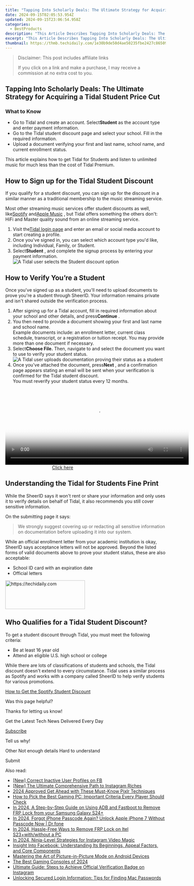 ```yaml
---
title: "Tapping Into Scholarly Deals: The Ultimate Strategy for Acquiring a Tidal Student Price Cut"
date: 2024-09-15T02:05:53.954Z
updated: 2024-09-15T23:06:54.958Z
categories:
  - BestProducts
description: "This Article Describes Tapping Into Scholarly Deals: The Ultimate Strategy for Acquiring a Tidal Student Price Cut"
excerpt: "This Article Describes Tapping Into Scholarly Deals: The Ultimate Strategy for Acquiring a Tidal Student Price Cut"
thumbnail: https://thmb.techidaily.com/1e30b9de50d4ae50235fbe2427c86509d2c0711d92ede6d59da5c3ba818ec4d8.jpg
---
```


>  Disclaimer: This post includes affiliate links
>
>  If you click on a link and make a purchase, I may receive a commission at no extra cost to you.
>

## Tapping Into Scholarly Deals: The Ultimate Strategy for Acquiring a Tidal Student Price Cut
### What to Know

* Go to Tidal and create an account. Select**Student** as the account type and enter payment information.
* Go to the Tidal student discount page and select your school. Fill in the required information.
* Upload a document verifying your first and last name, school name, and current enrollment status.

 This article explains how to get Tidal for Students and listen to unlimited music for much less than the cost of Tidal Premium.  

## How to Sign up for the Tidal Student Discount

 If you qualify for a student discount, you can sign up for the discount in a similar manner as a traditional membership to the music streaming service.

 Most other streaming music services offer student discounts as well, like[Spotify](https://www.lifewire.com/what-is-spotify-4685829) and[Apple Music](https://www.lifewire.com/everything-to-know-apple-music-1999485) , but Tidal offers something the others don't: HiFi and Master quality sound from an online streaming service.

1. Visit the[Tidal login page](https://listen.tidal.com/login) and enter an email or social media account to start creating a profile.
2. Once you've signed in, you can select which account type you'd like, including Individual, Family, or Student.
3. Select**Student** , and complete the signup process by entering your payment information.  
![A Tidal user selects the Student discount option](https://www.lifewire.com/thmb/PhTnJ0dyEQHv4DfZ0z4AtUdgThQ=/1500x0/filters:no_upscale():max_bytes(150000):strip_icc():format(webp)/TidalExample2-735322765b994026bf5528ea5cbd1ff8.jpg)

## How to Verify You’re a Student

 Once you've signed up as a student, you'll need to upload documents to prove you're a student through SheerID. Your information remains private and isn't shared outside the verification process.

1. After signing up for a Tidal account, fill in required information about your school and other details, and press**Continue** .
2. You then need to provide a document showing your first and last name and school name.  
 Example documents include: an enrollment letter, current class schedule, transcript, or a registration or tuition receipt. You may provide more than one document if necessary.
3. Select**Choose File.** Then, navigate to and select the document you want to use to verify your student status.  
![A Tidal user uploads documentation proving their status as a student](https://www.lifewire.com/thmb/XShjDCvMlHl4s0SA5rHzQzOkG3w=/1500x0/filters:no_upscale():max_bytes(150000):strip_icc():format(webp)/TidalExample3-f3a7928bb2bd4bd2a43aa6c58f151bb7.jpg)
4. Once you've attached the document, press**Next** , and a confirmation page appears stating an email will be sent when your verification is confirmed for the Tidal student discount.  
You must reverify your student status every 12 months.

<!-- affiliate ads begin -->
<span id="1982461">
					<video width="576" height="240" style="cursor:pointer"
           poster="//a.impactradius-go.com/display-clicktoplayimage/1982461.png"
           onclick="if(!this.playClicked){this.play();this.setAttribute('controls',true);this.playClicked=true;}">
	   <source src="//a.impactradius-go.com/display-ad/22993-1982461">
	   <img src="//a.impactradius-go.com/display-clicktoplayimage/1982461.png" style="border: none; height: 100%; width: 100%; object-fit: contain">
	</video>
	<div style="width:360px;text-align:center"><a href="javascript:window.open(decodeURIComponent('https%3A%2F%2Fhomestyler.sjv.io%2Fc%2F5597632%2F1982461%2F22993'), '_blank');void(0);">Click here</a></div>
</span>
<img height="0" width="0" src="https://imp.pxf.io/i/5597632/1982461/22993" style="position:absolute;visibility:hidden;" border="0" />
<!-- affiliate ads end -->

## Understanding the Tidal for Students Fine Print

 While the SheerID says it won't rent or share your information and only uses it to verify details on behalf of Tidal, it also recommends you still cover sensitive information.

 On the submitting page it says:

> We strongly suggest covering up or redacting all sensitive information on documentation before uploading it into our system.

 While an official enrollment letter from your academic institution is okay, SheerID says acceptance letters will not be approved. Beyond the listed forms of valid documents above to prove your student status, these are also acceptable:

* School ID card with an expiration date
* Official letters

<!-- affiliate ads begin -->
<a href="https://bluettius.sjv.io/c/5597632/2139112/17108" target="_top" id="2139112">
  <img src="//a.impactradius-go.com/display-ad/17108-2139112" border="0" alt="https://techidaily.com" width="250" height="90"/>
</a>
<img height="0" width="0" src="https://bluettius.sjv.io/i/5597632/2139112/17108" style="position:absolute;visibility:hidden;" border="0" />
<!-- affiliate ads end -->

## Who Qualifies for a Tidal Student Discount?

 To get a student discount through Tidal, you must meet the following criteria:

* Be at least 16 year old
* Attend an eligible U.S. high school or college

 While there are lots of classifications of students and schools, the Tidal discount doesn't extend to every circumstance. Tidal uses a similar process as Spotify and works with a company called SheerID to help verify students for various promotions.

[How to Get the Spotify Student Discount](https://www.lifewire.com/spotify-student-discount-4684465)

Was this page helpful?

Thanks for letting us know!

 Get the Latest Tech News Delivered Every Day

[Subscribe](https://www.lifewire.com/#)

Tell us why!

 Other  Not enough details  Hard to understand

 Submit

<ins class="adsbygoogle"
     style="display:block"
     data-ad-format="autorelaxed"
     data-ad-client="ca-pub-7571918770474297"
     data-ad-slot="1223367746"></ins>

<ins class="adsbygoogle"
     style="display:block"
     data-ad-client="ca-pub-7571918770474297"
     data-ad-slot="8358498916"
     data-ad-format="auto"
     data-full-width-responsive="true"></ins>

<span class="atpl-alsoreadstyle">Also read:</span>
<div><ul>
<li><a href="https://facebook-clips.techidaily.com/new-correct-inactive-user-profiles-on-fb/"><u>[New] Correct Inactive User Profiles on FB</u></a></li>
<li><a href="https://instagram-videos.techidaily.com/new-the-ultimate-comprehensive-path-to-instagram-riches/"><u>[New] The Ultimate Comprehensive Path to Instagram Riches</u></a></li>
<li><a href="https://fox-cloud.techidaily.com/2024-approved-get-ahead-with-these-must-know-pixlr-techniques/"><u>2024 Approved Get Ahead with These Must-Know Pixlr Techniques</u></a></li>
<li><a href="https://tech-recovery.techidaily.com/how-to-pick-the-best-gaming-pc-important-criteria-every-player-should-check/"><u>How to Pick the Best Gaming PC: Important Criteria Every Player Should Check</u></a></li>
<li><a href="https://android-frp.techidaily.com/in-2024-a-step-by-step-guide-on-using-adb-and-fastboot-to-remove-frp-lock-from-your-samsung-galaxy-s24plus-by-drfone-android/"><u>In 2024, A Step-by-Step Guide on Using ADB and Fastboot to Remove FRP Lock from your Samsung Galaxy S24+</u></a></li>
<li><a href="https://iphone-unlock.techidaily.com/in-2024-forgot-iphone-passcode-again-unlock-apple-iphone-7-without-passcode-now-drfone-by-drfone-ios/"><u>In 2024, Forgot iPhone Passcode Again? Unlock Apple iPhone 7 Without Passcode Now | Dr.fone</u></a></li>
<li><a href="https://bypass-frp.techidaily.com/in-2024-hassle-free-ways-to-remove-frp-lock-on-itel-s23pluswithwithout-a-pc-by-drfone-android/"><u>In 2024, Hassle-Free Ways to Remove FRP Lock on Itel S23+with/without a PC</u></a></li>
<li><a href="https://instagram-video-files.techidaily.com/in-2024-ninja-level-strategies-for-instagram-video-magic/"><u>In 2024, Ninja-Level Strategies for Instagram Video Magic</u></a></li>
<li><a href="https://tech-recovery.techidaily.com/insight-into-facebook-understanding-its-beginnings-appeal-factors-and-core-components/"><u>Insight Into Facebook: Understanding Its Beginnings, Appeal Factors, and Core Components</u></a></li>
<li><a href="https://tech-recovery.techidaily.com/mastering-the-art-of-picture-in-picture-mode-on-android-devices/"><u>Mastering the Art of Picture-in-Picture Mode on Android Devices</u></a></li>
<li><a href="https://tech-recovery.techidaily.com/the-best-gaming-consoles-of-2024/"><u>The Best Gaming Consoles of 2024</u></a></li>
<li><a href="https://tech-recovery.techidaily.com/ultimate-guide-steps-to-achieve-official-verification-badge-on-instagram/"><u>Ultimate Guide: Steps to Achieve Official Verification Badge on Instagram</u></a></li>
<li><a href="https://tech-recovery.techidaily.com/unlocking-secured-login-information-tips-for-finding-mac-passwords/"><u>Unlocking Secured Login Information: Tips for Finding Mac Passwords</u></a></li>
</ul></div>

